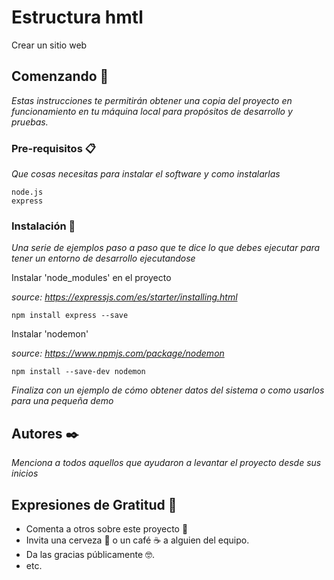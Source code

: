 # Estructura hmtl

Crear un sitio web

## Comenzando 🚀

_Estas instrucciones te permitirán obtener una copia del proyecto en funcionamiento en tu máquina local para propósitos de desarrollo y pruebas._


### Pre-requisitos 📋

_Que cosas necesitas para instalar el software y como instalarlas_

```
node.js
express
```

### Instalación 🔧

_Una serie de ejemplos paso a paso que te dice lo que debes ejecutar para tener un entorno de desarrollo ejecutandose_

Instalar 'node_modules' en el proyecto

_source: https://expressjs.com/es/starter/installing.html_

```
npm install express --save
```

Instalar 'nodemon'

_source: https://www.npmjs.com/package/nodemon_

```
npm install --save-dev nodemon
```

_Finaliza con un ejemplo de cómo obtener datos del sistema o como usarlos para una pequeña demo_


## Autores ✒️

_Menciona a todos aquellos que ayudaron a levantar el proyecto desde sus inicios_

## Expresiones de Gratitud 🎁

* Comenta a otros sobre este proyecto 📢
* Invita una cerveza 🍺 o un café ☕ a alguien del equipo. 
* Da las gracias públicamente 🤓.
* etc.

